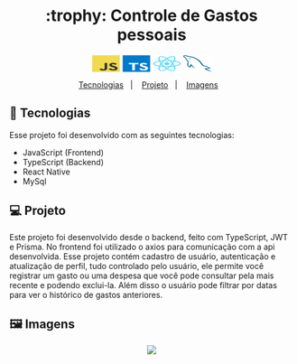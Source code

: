 <h1 align="center">
  :trophy: Controle de Gastos pessoais
</h1>

<p align="center">
  <img align="center" height="30" width="50" alt="html-icon" src="https://github.com/devicons/devicon/blob/master/icons/javascript/javascript-original.svg">
  <img align="center" height="30" width="50" alt="html-icon" src="https://github.com/devicons/devicon/blob/master/icons/typescript/typescript-original.svg">
  
  <img align="center" height="30" width="50" alt="html-icon" src="https://github.com/devicons/devicon/blob/master/icons/react/react-original.svg">
  <img align="center" height="30" width="50" alt="html-icon" src="https://github.com/devicons/devicon/blob/master/icons/mysql/mysql-original.svg">
</p>

<p align="center">
  <a href="#-tecnologias">Tecnologias</a>&nbsp;&nbsp;&nbsp;|&nbsp;&nbsp;&nbsp;
  <a href="#-projeto">Projeto</a>&nbsp;&nbsp;&nbsp;|&nbsp;&nbsp;&nbsp;
  <a href="#%EF%B8%8F-imagens">Imagens</a>&nbsp;&nbsp;&nbsp;
</p>

## 🚀 Tecnologias 
Esse projeto foi desenvolvido com as seguintes tecnologias:

- JavaScript (Frontend)
- TypeScript (Backend)
- React Native
- MySql

## 💻 Projeto
  Este projeto foi desenvolvido desde o backend, feito com TypeScript, JWT e Prisma. No frontend foi utilizado o axios para comunicação com a api desenvolvida. Esse projeto contém cadastro de usuário, autenticação e atualização de perfil, tudo controlado pelo usuário, ele permite você registrar um gasto ou uma despesa que você pode consultar pela mais recente e podendo exclui-la. Além disso o usuário pode filtrar por datas para ver o histórico de gastos anteriores.

  ## 🖼️ Imagens

<p align="center">
  <img src="https://github.com/user-attachments/assets/163d5fc2-ddfd-4aaf-9b57-ff8d35367b7e"/>
</p>
